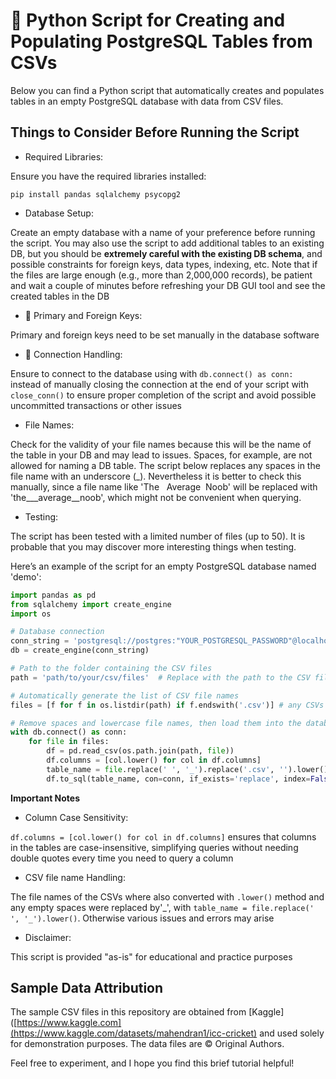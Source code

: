 # 🐍 Python Script for Creating and Populating PostgreSQL Tables from CSVs

Below you can find a Python script that automatically creates and populates tables in an empty PostgreSQL database with data from CSV files.

## Things to Consider Before Running the Script

- Required Libraries:

Ensure you have the required libraries installed:
  ```
  pip install pandas sqlalchemy psycopg2
  ```
- Database Setup:
  
Create an empty database with a name of your preference before running the script. You may also use the script to add additional tables to an existing DB, but you should be **extremely careful with the existing DB schema**, and possible constraints for foreign keys, data types, indexing, etc. Note that if the files are large enough (e.g., more than 2,000,000 records), be patient and wait a couple of minutes before refreshing your DB GUI tool and see the created tables in the DB

- 🔑 Primary and Foreign Keys:
  
Primary and foreign keys need to be set manually in the database software

- 🔗 Connection Handling:
  
Ensure to connect to the database using with `db.connect() as conn:` instead of manually closing the connection at the end of your script with `close_conn()` to ensure proper completion of the script and avoid possible uncommitted transactions or other issues

- File Names:
  
Check for the validity of your file names because this will be the name of the table in your DB and may lead to issues. Spaces, for example, are not allowed for naming a DB table. The script below replaces any spaces in the file name with an underscore (_). Nevertheless it is better to check this manually, since a file name like 'The&nbsp;&nbsp;&nbsp;Average&nbsp;&nbsp;Noob' will be replaced with 'the___average__noob', which might not be convenient when querying.

- Testing:
  
The script has been tested with a limited number of files (up to 50). It is probable that you may discover more interesting things when testing.

Here’s an example of the script for an empty PostgreSQL database named 'demo':
```python
import pandas as pd
from sqlalchemy import create_engine
import os

# Database connection
conn_string = 'postgresql://postgres:"YOUR_POSTGRESQL_PASSWORD"@localhost/demo'  # Replace with your PostgreSQL password
db = create_engine(conn_string)

# Path to the folder containing the CSV files
path = 'path/to/your/csv/files'  # Replace with the path to the CSV files

# Automatically generate the list of CSV file names
files = [f for f in os.listdir(path) if f.endswith('.csv')] # any CSVs in the above defined path will populate the list 

# Remove spaces and lowercase file names, then load them into the database
with db.connect() as conn: 
    for file in files:
        df = pd.read_csv(os.path.join(path, file))
        df.columns = [col.lower() for col in df.columns]
        table_name = file.replace(' ', '_').replace('.csv', '').lower()
        df.to_sql(table_name, con=conn, if_exists='replace', index=False)
```
**Important Notes**
- Column Case Sensitivity:
  
`df.columns = [col.lower() for col in df.columns]` ensures that columns in the tables are case-insensitive, simplifying queries without needing double quotes every time you need to query a column
- CSV file name Handling:
  
The file names of the CSVs where also converted with `.lower()` method and any empty spaces were replaced by'_', with `table_name = file.replace(' ', '_').lower()`. Otherwise various issues and errors may arise
- Disclaimer:

This script is provided "as-is" for educational and practice purposes

## Sample Data Attribution

The sample CSV files in this repository are obtained from [Kaggle]([https://www.kaggle.com](https://www.kaggle.com/datasets/mahendran1/icc-cricket) and used solely for demonstration purposes. The data files are © Original Authors.


Feel free to experiment, and I hope you find this brief tutorial helpful!
